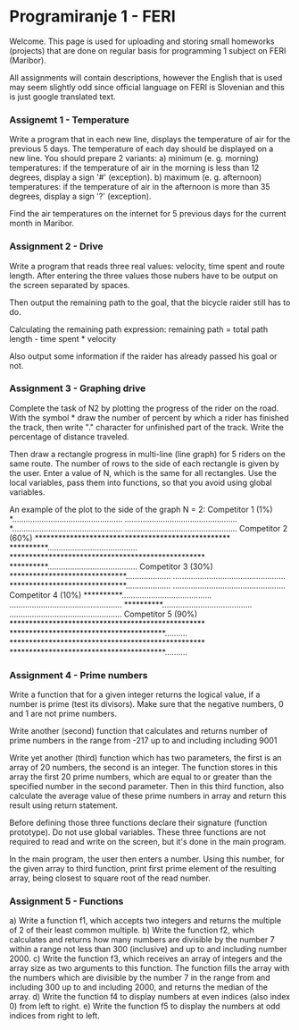 Programiranje 1 - FERI
===================
Welcome. This page is used for uploading and storing small homeworks (projects) that are done on regular basis for programming 1 subject on FERI (Maribor).

All assignments will contain descriptions, however the English that is used may seem slightly odd since official language on FERI is Slovenian and this is just google translated text.


### Assignemt 1 - Temperature

Write a program that in each new line, displays the temperature of air for the previous 5 days. The temperature of each day should be displayed on a new line. You should prepare 2 variants:
    a) minimum (e. g. morning) temperatures: if the temperature of air in the morning is less than 12 degrees, display a sign '#' (exception).
    b) maximum (e. g. afternoon) temperatures: if the temperature of air in the afternoon is more than 35 degrees, display a sign '?' (exception).

Find the air temperatures on the internet for 5 previous days for the current month in Maribor.

### Assignment 2 - Drive
Write a program that reads three real values: velocity, time spent and route length.
After entering the three values those nubers have to be output on the screen separated by spaces.

Then output the remaining path to the goal, that the bicycle raider still has to do.

Calculating the remaining path expression: 
remaining path = total path length - time spent * velocity

Also output some information if the raider has already passed his goal or not.
### Assignment 3 - Graphing drive
Complete the task of N2 by plotting the progress of the rider on the road. With the symbol * draw the number of percent by which a rider has finished the track, then write "." character for unfinished part of the track. Write the percentage of distance traveled.

Then draw a rectangle progress in multi-line (line graph) for 5 riders on the same route. The number of rows to the side of each rectangle is given by the user. Enter a value of N, which is the same for all rectangles. Use the local variables, pass them into functions, so that you avoid using global variables.

An example of the plot to the side of the graph N = 2:
Competitor 1 (1%)
*................................................. ..................................................
*................................................. ..................................................
Competitor 2 (60%)
************************************************** **********........................................
************************************************** **********........................................
Competitor 3 (30%)
******************************.................... ..................................................
******************************.................... ..................................................
Competitor 4 (10%)
**********........................................ ..................................................
**********........................................ ..................................................
Competitor 5 (90%)
************************************************** ****************************************..........
************************************************** ****************************************..........
### Assignment 4 - Prime numbers
Write a function that for a given integer returns the logical value, if a number is prime (test its divisors). Make sure that the negative numbers, 0 and 1 are not prime numbers.

Write another (second) function that calculates and returns number of prime numbers in the range from -217 up to and including including 9001

Write yet another (third) function which has two parameters, the first is an array of 20 numbers, the second is an integer. The function stores in this array the first 20 prime numbers, which are equal to or greater than the specified number in the second parameter. Then in this third function, also calculate the average value of these prime numbers in array and return this result using return statement.

Before defining those three functions declare their signature (function prototype). Do not use global variables. These three functions are not required to read and write on the screen, but it's done in the main program.

In the main program, the user then enters a number. Using this number, for the given array to third function, print first prime element of the resulting array, being closest to square root of the read number.
### Assignment 5 - Functions

a) Write a function f1, which accepts two integers and returns the multiple of 2 of their least common multiple.
b) Write the function f2, which calculates and returns how many numbers are divisible by the number 7 within a range not less than 300 (inclusive) and up to and including number 2000.
c) Write the function f3, which receives an array of integers and the array size as two arguments to this function. The function fills the array with the numbers which are divisible by the number 7 in the range from and including 300 up to and including 2000, and returns the median of the array.
d) Write the function f4 to display numbers at even indices (also index 0) from left to right.
e) Write the function f5 to display the numbers at odd indices from right to left.

